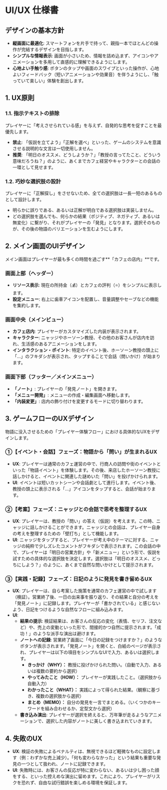 # UI/UX 仕様書

## デザインの基本方針

- **縦画面に最適化**: スマートフォンを片手で持って、親指一本でほとんどの操作が完結するデザインを目指します。
- **シンプルな情報表示**: 画面が小さいため、情報を詰め込まず、アイコンやアニメーションを多用して直感的に理解できるようにします。
- **心地よい手触り感**: ボタンのタップや画面のスワイプといった操作が、心地よいフィードバック（短いアニメーションや効果音）を伴うようにし、「触っていて楽しい」体験を創出します。

## 1. UX原則

### 1.1. 指示テキストの排除

プレイヤーに「考えさせられている感」を与えず、自発的な思考を促すことを最優先します。

- **禁止**: 「仮説を立てよう」「正解を選べ」といった、ゲームのシステムを意識させる説明的な文言は一切使用しません。
- **推奨**: 「明日のオススメ、どうしようか？」「教授の言ってたこと、どういう意味だろうね？」のように、あくまでカフェ経営やキャラクターとの会話の一環として見せます。

### 1.2. 巧妙な選択肢の設計

プレイヤーに「正解探し」をさせないため、全ての選択肢は一長一短のあるものとして設計します。

- 明らかに誤りである、あるいは正解が明白である選択肢は実装しません。
- どの選択肢を選んでも、何らかの結果（ポジティブ、ネガティブ、あるいは無変化）に繋がり、それがプレイヤーの「発見」となります。選択そのものが、その後の物語のバリエーションを生むようにします。

## 2. メイン画面のUIデザイン

メイン画面はプレイヤーが最も多くの時間を過ごす**「カフェの店内」**です。

### 画面上部（ヘッダー）

- **リソース表示**: 現在の所持金（💰）とカフェの評判（⭐）をシンプルに表示します。
- **設定メニュー**: 右上に歯車アイコンを配置し、音量調整やセーブなどの機能を集約します。

### 画面中央（メインビュー）

- **カフェ店内**: プレイヤーがカスタマイズした内装が表示されます。
- **キャラクター**: ニャッジやホーソーン教授、その他のお客さんが店内を訪れ、生活感のあるアニメーションをします。
- **インタラクション・ポイント**: 特定のイベント後、ホーソーン教授の頭上に「...」のフキダシが表示され、タップすることで会話（問いかけ）が始まります。

### 画面下部（フッター／メインメニュー）

- **「ノート」**: プレイヤーの「発見ノート」を開きます。
- **「メニュー開発」**: メニューの作成・編集画面へ移動します。
- **「内装変更」**: 店内の飾り付けを変更するモードに切り替わります。

## 3. ゲームフローのUXデザイン

物語に没入させるための「プレイヤー体験フロー」における具体的なUXをデザインします。

### ①【イベント・会話】フェーズ：物語から「問い」が生まれるUX

- **UX**: プレイヤーは通常のカフェ運営の中で、行商人の訪問や街のイベントといった「物語イベント」を体験します。その後、来店したホーソーン教授に話しかけると、イベントに関連した謎めいた「問い」を投げかけられます。
- **UI**: イベントは短いカットシーンや会話劇として進行します。イベント後、教授の頭上に表示される「...」アイコンをタップすると、会話が始まります。

### ②【考案】フェーズ：ニャッジとの会話で思考を整理するUX

- **UX**: プレイヤーは、教授の「問い」の答え（仮説）を考えます。この時、ニャッジに話しかけることができます。ニャッジとの会話は、プレイヤー自身の考えを整理するための「壁打ち」として機能します。
- **UI**: ニャッジをタップすると、プレイヤーが考え中のテーマに対する、ニャッジの純粋で少しズレたコメントがフキダシで表示されます。この会話の中で、プレイヤーは「明日の営業方針」や「新メニュー」という形で、仮説を試すための具体的な選択肢を決定します。選択肢は「明日のオススメ、どっちにしよう？」のように、あくまで自然な問いかけとして提示されます。

### ③【実践・記録】フェーズ：日記のように発見を書き留めるUX

- **UX**: プレイヤーは、自ら考案した施策を通常のカフェ運営の中で試します（検証）。営業終了後、一日の出来事を振り返り、その結果と自分の考えを「発見ノート」に記録します。プレイヤーが「書かされている」と感じないよう、日記をつけるような自然なフローに組み込みます。
- **UI**:
  - **結果の提示**: 検証結果は、お客さんの反応の変化（表情、セリフ、注文など）や、売上の変動といった形で、間接的かつ自然に提示されます。「成功！」のような派手な演出は避けます。
  - **ノートへの記録**: 営業終了画面に「今日の記録をつけますか？」のようなボタンが表示されます。「発見ノート」を開くと、白紙のページが表示され、プレイヤーは以下の項目をシンプルなUIで入力、あるいは選択します。
    - **きっかけ（WHY）：** 教授に投げかけられた問い。（自動で入力、あるいは複数の要約から選択）
    - **やってみたこと（HOW）：** プレイヤーが実践したこと。（選択肢から自動入力）
    - **わかったこと（WHAT）：** 実践によって得られた結果。（観察に基づき、複数の選択肢から選択）
    - **まとめ（MEMO）：** 自分の発見を一言でまとめる。（いくつかのキーワードを組み合わせるか、定型文から選択）
  - **書き込み演出**: プレイヤーが選択を終えると、万年筆が走るようなアニメーションで、選択した内容がノートに美しく書き込まれていきます。

## 4. 失敗のUX

- **UX**: 検証の失敗によるペナルティは、無視できるほど軽微なものに設定します（例：わずかな売上減少）。「何も変わらなかった」という結果も重要な発見の一つとして扱われ、ノートに記録できます。
- **UI**: 失敗時には、お客さんの反応が特に変わらない、あるいは少し困った顔をする、といった控えめな演出に留めます。これにより、プレイヤーがリスクを恐れず、自由な試行錯誤を楽しめる環境を保証します。
